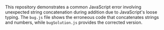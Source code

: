 This repository demonstrates a common JavaScript error involving unexpected string concatenation during addition due to JavaScript's loose typing. The `bug.js` file shows the erroneous code that concatenates strings and numbers, while `bugSolution.js` provides the corrected version.